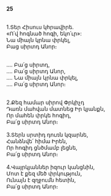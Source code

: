 **25**

\
1.Տեր Հիսուս կհրավիրե.\
 «Ո՛վ հոգնած հոգի, եկո՛ւր»:\
 Նա միայն կրնա փրկել,\
 Բաց սիրտդ Անոր։

\
.... Բա՛ց սիրտդ,\
 .... Բա՛ց սիրտդ Անոր,\
 .... Նա միայն կրնա փրկել,\
 .... Բա՛ց սիրտդ Անոր։

\
2.Քեզ համար սիրով Փրկիչդ\
 Դառն մահվան մատնեց Իր կյանքն,\
 Որ մահեն փրկե հոգիդ,\
 Բա՛ց սիրտդ Անոր։\
\
3.Տերն սրտիդ դուռն կզարնե,\
 Հանձնվե՛ հիմա Իրեն,\
 Որ հոգիդ ցնծմամբ լեցնե,\
 Բա՛ց սիրտդ Անոր։\
\
4.Վայրկյաններ իզուր կանցնին,\
 Մոտ է քեզ մեծ փրկություն,\
 Ունայն է զղջումն հետին,\
 Բա՛ց սիրտդ Անոր։

